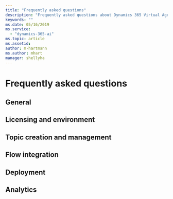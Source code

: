 ```yaml
---
title: "Frequently asked questions"
description: "Frequently asked questions about Dynamics 365 Virtual Agent for Customer Service."
keywords: ""
ms.date: 05/16/2019
ms.service:
  - "dynamics-365-ai"
ms.topic: article
ms.assetid: 
author: m-hartmann   
ms.author: mhart
manager: shellyha
---
```


# Frequently asked questions

## General 

## Licensing and environment  

## Topic creation and management  

## Flow integration 

## Deployment 

## Analytics 